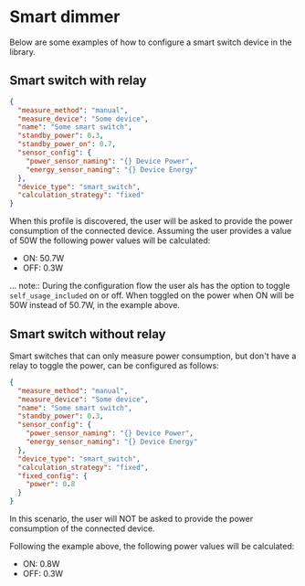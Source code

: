# Smart dimmer

Below are some examples of how to configure a smart switch device in the library.

## Smart switch with relay

```json
{
  "measure_method": "manual",
  "measure_device": "Some device",
  "name": "Some smart switch",
  "standby_power": 0.3,
  "standby_power_on": 0.7,
  "sensor_config": {
    "power_sensor_naming": "{} Device Power",
    "energy_sensor_naming": "{} Device Energy"
  },
  "device_type": "smart_switch",
  "calculation_strategy": "fixed"
}
```

When this profile is discovered, the user will be asked to provide the power consumption of the connected device.
Assuming the user provides a value of 50W the following power values will be calculated:
- ON: 50.7W
- OFF: 0.3W

... note::
    During the configuration flow the user als has the option to toggle `self_usage_included` on or off.
    When toggled on the power when ON will be 50W instead of 50.7W, in the example above.

## Smart switch without relay

Smart switches that can only measure power consumption, but don't have a relay to toggle the power, can be configured as follows:

```json
{
  "measure_method": "manual",
  "measure_device": "Some device",
  "name": "Some smart switch",
  "standby_power": 0.3,
  "sensor_config": {
    "power_sensor_naming": "{} Device Power",
    "energy_sensor_naming": "{} Device Energy"
  },
  "device_type": "smart_switch",
  "calculation_strategy": "fixed",
  "fixed_config": {
    "power": 0.8
  }
}
```

In this scenario, the user will NOT be asked to provide the power consumption of the connected device.

Following the example above, the following power values will be calculated:
- ON: 0.8W
- OFF: 0.3W
